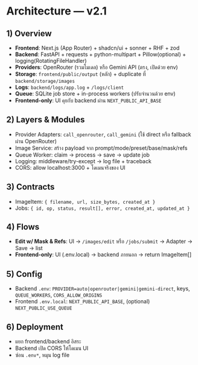 # Architecture — v2.1

## 1) Overview
- **Frontend**: Next.js (App Router) + shadcn/ui + sonner + RHF + zod
- **Backend**: FastAPI + requests + python-multipart + Pillow(optional) + logging(RotatingFileHandler)
- **Providers**: OpenRouter (รวมโมเดล) หรือ Gemini API (ตรง, เปิดด้วย env)
- **Storage**: `frontend/public/output` (หลัก) + duplicate ที่ `backend/storage/images`
- **Logs**: `backend/logs/app.log` + `/logs/client`
- **Queue**: SQLite job store + in-process workers (ปรับจำนวนด้วย env)
- **Frontend-only**: UI คุยกับ backend ผ่าน `NEXT_PUBLIC_API_BASE`

## 2) Layers & Modules
- Provider Adapters: `call_openrouter`, `call_gemini` (ใช้ direct หรือ fallback ผ่าน OpenRouter)
- Image Service: สร้าง payload จาก prompt/mode/preset/base/mask/refs
- Queue Worker: claim → process → save → update job
- Logging: middleware/try-except → log file + traceback
- CORS: allow localhost:3000 + โดเมนจริงของ UI

## 3) Contracts
- ImageItem: `{ filename, url, size_bytes, created_at }`
- Jobs: `{ id, op, status, result[], error, created_at, updated_at }`

## 4) Flows
- **Edit w/ Mask & Refs**: UI → `/images/edit` หรือ `/jobs/submit` → Adapter → Save → list
- **Frontend-only**: UI (.env.local) → backend ภายนอก → return ImageItem[]

## 5) Config
- Backend `.env`: `PROVIDER=auto|openrouter|gemini|gemini-direct`, keys, `QUEUE_WORKERS`, `CORS_ALLOW_ORIGINS`
- Frontend `.env.local`: `NEXT_PUBLIC_API_BASE`, (optional) `NEXT_PUBLIC_USE_QUEUE`

## 6) Deployment
- แยก frontend/backend อิสระ
- Backend เปิด CORS ให้โดเมน UI
- ซ่อน `.env*`, หมุน log file
